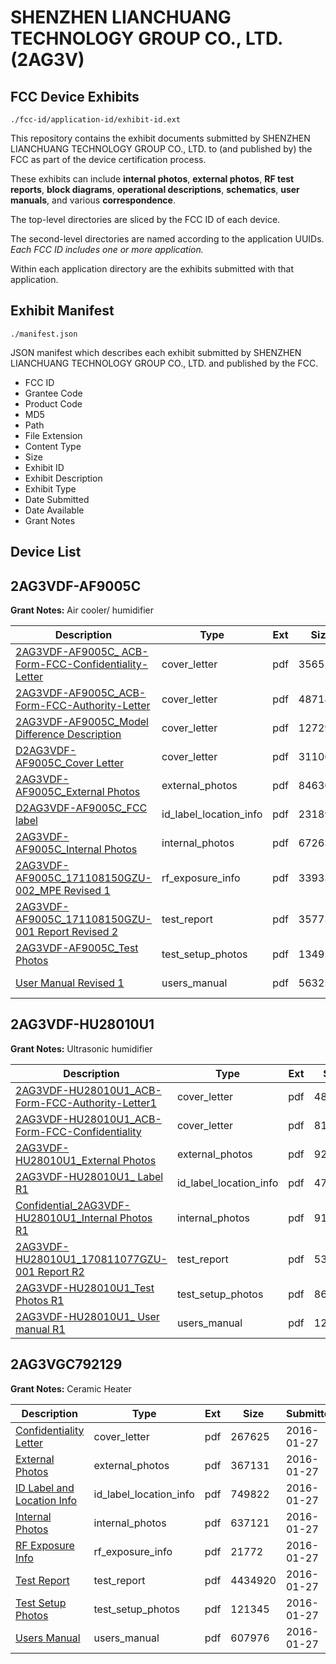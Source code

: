 # SHENZHEN LIANCHUANG TECHNOLOGY GROUP CO., LTD. (2AG3V)
## FCC Device Exhibits

```
./fcc-id/application-id/exhibit-id.ext
```

This repository contains the exhibit documents submitted by SHENZHEN LIANCHUANG TECHNOLOGY GROUP CO., LTD. to (and published by) the FCC as part of the device certification process.

These exhibits can include **internal photos**, **external photos**, **RF test reports**, **block diagrams**, **operational descriptions**, **schematics**, **user manuals**, and various **correspondence**.

The top-level directories are sliced by the FCC ID of each device.

The second-level directories are named according to the application UUIDs. *Each FCC ID includes one or more application.*

Within each application directory are the exhibits submitted with that application. 

## Exhibit Manifest

```
./manifest.json
```

JSON manifest which describes each exhibit submitted by SHENZHEN LIANCHUANG TECHNOLOGY GROUP CO., LTD. and published by the FCC.

- FCC ID
- Grantee Code
- Product Code
- MD5
- Path
- File Extension
- Content Type
- Size
- Exhibit ID
- Exhibit Description
- Exhibit Type
- Date Submitted
- Date Available
- Grant Notes

## Device List
## 2AG3VDF-AF9005C
**Grant Notes:** Air cooler/ humidifier

| Description | Type | Ext | Size | Submitted | Available |
| ----------- | ---- | --- | ---- | --------- | --------- |
| [2AG3VDF-AF9005C_ ACB-Form-FCC-Confidentiality-Letter](2AG3VDF-AF9005C/4e825bf2c2a11b9ee24737266a128eec/3810969.pdf) | cover_letter | pdf | 356513 | 2018-04-10 | 2018-04-11 |
| [2AG3VDF-AF9005C_ACB-Form-FCC-Authority-Letter](2AG3VDF-AF9005C/4e825bf2c2a11b9ee24737266a128eec/3622785.pdf) | cover_letter | pdf | 487185 | 2018-04-10 | 2018-04-11 |
| [2AG3VDF-AF9005C_Model Difference Description](2AG3VDF-AF9005C/4e825bf2c2a11b9ee24737266a128eec/3810972.pdf) | cover_letter | pdf | 127291 | 2018-04-10 | 2018-04-11 |
| [D2AG3VDF-AF9005C_Cover Letter](2AG3VDF-AF9005C/4e825bf2c2a11b9ee24737266a128eec/3810974.pdf) | cover_letter | pdf | 31106 | 2018-04-10 | 2018-04-11 |
| [2AG3VDF-AF9005C_External Photos](2AG3VDF-AF9005C/4e825bf2c2a11b9ee24737266a128eec/3810975.pdf) | external_photos | pdf | 84636 | 2018-04-10 | 2018-04-11 |
| [D2AG3VDF-AF9005C_FCC label](2AG3VDF-AF9005C/4e825bf2c2a11b9ee24737266a128eec/3810977.pdf) | id_label_location_info | pdf | 23189 | 2018-04-10 | 2018-04-11 |
| [2AG3VDF-AF9005C_Internal Photos](2AG3VDF-AF9005C/4e825bf2c2a11b9ee24737266a128eec/3810976.pdf) | internal_photos | pdf | 672634 | 2018-04-10 | 2018-04-11 |
| [2AG3VDF-AF9005C_171108150GZU-002_MPE Revised 1](2AG3VDF-AF9005C/4e825bf2c2a11b9ee24737266a128eec/3810970.pdf) | rf_exposure_info | pdf | 33933 | 2018-04-10 | 2018-04-11 |
| [2AG3VDF-AF9005C_171108150GZU-001 Report Revised 2](2AG3VDF-AF9005C/4e825bf2c2a11b9ee24737266a128eec/3810984.pdf) | test_report | pdf | 3577385 | 2018-04-10 | 2018-04-11 |
| [2AG3VDF-AF9005C_Test Photos](2AG3VDF-AF9005C/4e825bf2c2a11b9ee24737266a128eec/3810983.pdf) | test_setup_photos | pdf | 134953 | 2018-04-10 | 2018-04-11 |
| [User Manual Revised 1](2AG3VDF-AF9005C/4e825bf2c2a11b9ee24737266a128eec/3810982.pdf) | users_manual | pdf | 5632541 | 2018-04-10 | 2018-04-11 |
## 2AG3VDF-HU28010U1
**Grant Notes:** Ultrasonic humidifier

| Description | Type | Ext | Size | Submitted | Available |
| ----------- | ---- | --- | ---- | --------- | --------- |
| [2AG3VDF-HU28010U1_ACB-Form-FCC-Authority-Letter1](2AG3VDF-HU28010U1/152dedc4879b93ff8e6ad2a777e6f5fd/3622785.pdf) | cover_letter | pdf | 487185 | 2017-10-30 | 2017-11-08 |
| [2AG3VDF-HU28010U1_ACB-Form-FCC-Confidentiality](2AG3VDF-HU28010U1/152dedc4879b93ff8e6ad2a777e6f5fd/3622788.pdf) | cover_letter | pdf | 815529 | 2017-10-30 | 2017-11-08 |
| [2AG3VDF-HU28010U1_External Photos](2AG3VDF-HU28010U1/152dedc4879b93ff8e6ad2a777e6f5fd/3622792.pdf) | external_photos | pdf | 92232 | 2017-10-30 | 2017-11-08 |
| [2AG3VDF-HU28010U1_ Label R1](2AG3VDF-HU28010U1/152dedc4879b93ff8e6ad2a777e6f5fd/3622797.pdf) | id_label_location_info | pdf | 47787 | 2017-10-30 | 2017-11-08 |
| [Confidential_2AG3VDF-HU28010U1_Internal Photos R1](2AG3VDF-HU28010U1/152dedc4879b93ff8e6ad2a777e6f5fd/3622794.pdf) | internal_photos | pdf | 911410 | 2017-10-30 | 2017-11-08 |
| [2AG3VDF-HU28010U1_170811077GZU-001 Report R2](2AG3VDF-HU28010U1/152dedc4879b93ff8e6ad2a777e6f5fd/3622802.pdf) | test_report | pdf | 537828 | 2017-10-30 | 2017-11-08 |
| [2AG3VDF-HU28010U1_Test Photos R1](2AG3VDF-HU28010U1/152dedc4879b93ff8e6ad2a777e6f5fd/3622804.pdf) | test_setup_photos | pdf | 86990 | 2017-10-30 | 2017-11-08 |
| [2AG3VDF-HU28010U1_ User manual R1](2AG3VDF-HU28010U1/152dedc4879b93ff8e6ad2a777e6f5fd/3622805.pdf) | users_manual | pdf | 124531 | 2017-10-30 | 2017-11-08 |
## 2AG3VGC792129
**Grant Notes:** Ceramic Heater

| Description | Type | Ext | Size | Submitted | Available |
| ----------- | ---- | --- | ---- | --------- | --------- |
| [Confidentiality Letter](2AG3VGC792129/532222955e4917282596020330938983/2885450.pdf) | cover_letter | pdf | 267625 | 2016-01-27 | 2016-01-27 |
| [External Photos](2AG3VGC792129/532222955e4917282596020330938983/2885451.pdf) | external_photos | pdf | 367131 | 2016-01-27 | 2016-07-25 |
| [ID Label and Location Info](2AG3VGC792129/532222955e4917282596020330938983/2885452.pdf) | id_label_location_info | pdf | 749822 | 2016-01-27 | 2016-01-27 |
| [Internal Photos](2AG3VGC792129/532222955e4917282596020330938983/2885453.pdf) | internal_photos | pdf | 637121 | 2016-01-27 | 2016-07-25 |
| [RF Exposure Info](2AG3VGC792129/532222955e4917282596020330938983/2885455.pdf) | rf_exposure_info | pdf | 21772 | 2016-01-27 | 2016-01-27 |
| [Test Report](2AG3VGC792129/532222955e4917282596020330938983/2885457.pdf) | test_report | pdf | 4434920 | 2016-01-27 | 2016-01-27 |
| [Test Setup Photos](2AG3VGC792129/532222955e4917282596020330938983/2885458.pdf) | test_setup_photos | pdf | 121345 | 2016-01-27 | 2016-07-25 |
| [Users Manual](2AG3VGC792129/532222955e4917282596020330938983/2885459.pdf) | users_manual | pdf | 607976 | 2016-01-27 | 2016-07-25 |
